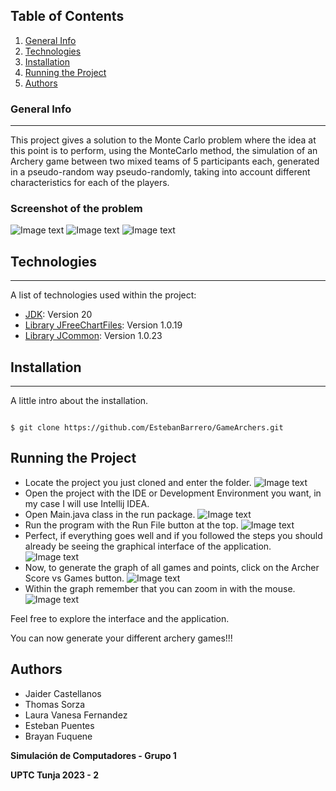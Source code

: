 ## Table of Contents
1. [General Info](#general-info)
2. [Technologies](#technologies)
3. [Installation](#installation)
4. [Running the Project](#running-the-project)
5. [Authors](#authors)
### General Info
***
This project gives a solution to the Monte Carlo problem where the idea at this point is to perform, using the MonteCarlo method, the simulation of an Archery game between two mixed teams of 5 participants each, generated in a pseudo-random way
pseudo-randomly, taking into account different characteristics for each of the players.
### Screenshot of the problem
![Image text](screenshot//1.png)
![Image text](screenshot//2.png)
![Image text](screenshot//3.png)
## Technologies
***
A list of technologies used within the project:
* [JDK](https://www.oracle.com/co/java/technologies/downloads/#jdk20-windows): Version 20
* [Library JFreeChartFiles](https://sourceforge.net/projects/jfreechart/files/1.%20JFreeChart/): Version 1.0.19
* [Library JCommon](https://jar-download.com/artifacts/org.jfree/jcommon/1.0.23/source-code): Version 1.0.23
## Installation
***
A little intro about the installation.
```

$ git clone https://github.com/EstebanBarrero/GameArchers.git

```

## Running the Project
* Locate the project you just cloned and enter the folder.
  ![Image text](screenshot//directory1.png)
* Open the project with the IDE or Development Environment you want, in my case I will use Intellij IDEA.
* Open Main.java class in the run package.
  ![Image text](screenshot//directory2.png)
* Run the program with the Run File button at the top.
![Image text](screenshot//directory3.png)
* Perfect, if everything goes well and if you followed the steps you should already be seeing the graphical interface of the application.
![Image text](screenshot//directory4.png)
* Now, to generate the graph of all games and points, click on the Archer Score vs Games button.
![Image text](screenshot//directory5.png)
* Within the graph remember that you can zoom in with the mouse.
![Image text](screenshot//directory6.png)

Feel free to explore the interface and the application.

You can now generate your different archery games!!!
## Authors
* Jaider Castellanos
* Thomas Sorza
* Laura Vanesa Fernandez
* Esteban Puentes
* Brayan Fuquene

**Simulación de Computadores - Grupo 1**

**UPTC Tunja 2023 - 2**